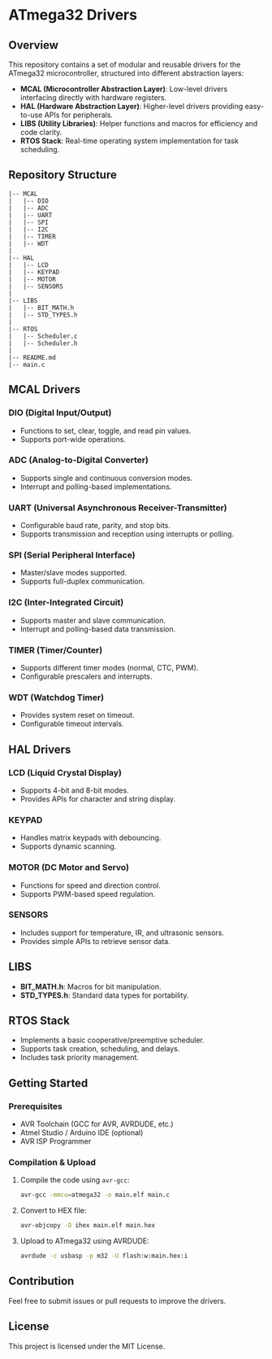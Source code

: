 # ATmega32 Drivers

## Overview
This repository contains a set of modular and reusable drivers for the ATmega32 microcontroller, structured into different abstraction layers:

- **MCAL (Microcontroller Abstraction Layer)**: Low-level drivers interfacing directly with hardware registers.
- **HAL (Hardware Abstraction Layer)**: Higher-level drivers providing easy-to-use APIs for peripherals.
- **LIBS (Utility Libraries)**: Helper functions and macros for efficiency and code clarity.
- **RTOS Stack**: Real-time operating system implementation for task scheduling.

## Repository Structure
```
|-- MCAL
|   |-- DIO
|   |-- ADC
|   |-- UART
|   |-- SPI
|   |-- I2C
|   |-- TIMER
|   |-- WDT
|
|-- HAL
|   |-- LCD
|   |-- KEYPAD
|   |-- MOTOR
|   |-- SENSORS
|
|-- LIBS
|   |-- BIT_MATH.h
|   |-- STD_TYPES.h
|
|-- RTOS
|   |-- Scheduler.c
|   |-- Scheduler.h
|
|-- README.md
|-- main.c
```

## MCAL Drivers
### DIO (Digital Input/Output)
- Functions to set, clear, toggle, and read pin values.
- Supports port-wide operations.

### ADC (Analog-to-Digital Converter)
- Supports single and continuous conversion modes.
- Interrupt and polling-based implementations.

### UART (Universal Asynchronous Receiver-Transmitter)
- Configurable baud rate, parity, and stop bits.
- Supports transmission and reception using interrupts or polling.

### SPI (Serial Peripheral Interface)
- Master/slave modes supported.
- Supports full-duplex communication.

### I2C (Inter-Integrated Circuit)
- Supports master and slave communication.
- Interrupt and polling-based data transmission.

### TIMER (Timer/Counter)
- Supports different timer modes (normal, CTC, PWM).
- Configurable prescalers and interrupts.

### WDT (Watchdog Timer)
- Provides system reset on timeout.
- Configurable timeout intervals.

## HAL Drivers
### LCD (Liquid Crystal Display)
- Supports 4-bit and 8-bit modes.
- Provides APIs for character and string display.

### KEYPAD
- Handles matrix keypads with debouncing.
- Supports dynamic scanning.

### MOTOR (DC Motor and Servo)
- Functions for speed and direction control.
- Supports PWM-based speed regulation.

### SENSORS
- Includes support for temperature, IR, and ultrasonic sensors.
- Provides simple APIs to retrieve sensor data.

## LIBS
- **BIT_MATH.h**: Macros for bit manipulation.
- **STD_TYPES.h**: Standard data types for portability.

## RTOS Stack
- Implements a basic cooperative/preemptive scheduler.
- Supports task creation, scheduling, and delays.
- Includes task priority management.

## Getting Started
### Prerequisites
- AVR Toolchain (GCC for AVR, AVRDUDE, etc.)
- Atmel Studio / Arduino IDE (optional)
- AVR ISP Programmer

### Compilation & Upload
1. Compile the code using `avr-gcc`:
   ```sh
   avr-gcc -mmcu=atmega32 -o main.elf main.c
   ```
2. Convert to HEX file:
   ```sh
   avr-objcopy -O ihex main.elf main.hex
   ```
3. Upload to ATmega32 using AVRDUDE:
   ```sh
   avrdude -c usbasp -p m32 -U flash:w:main.hex:i
   ```

## Contribution
Feel free to submit issues or pull requests to improve the drivers.

## License
This project is licensed under the MIT License.
